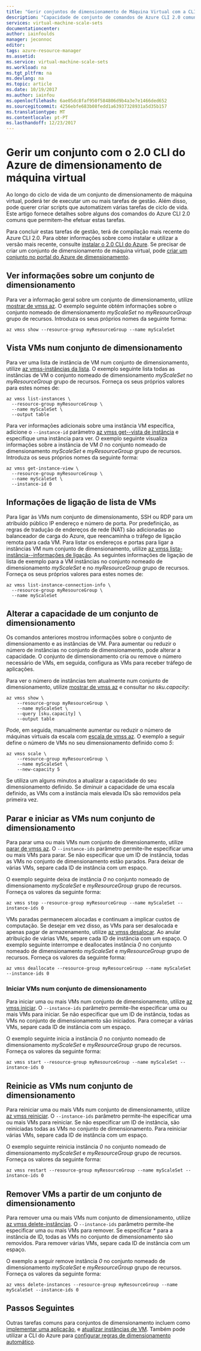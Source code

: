 ```yaml
---
title: "Gerir conjuntos de dimensionamento de Máquina Virtual com a CLI do Azure 2.0 | Microsoft Docs"
description: "Capacidade de conjunto de comandos de Azure CLI 2.0 comuns para gerir conjuntos de dimensionamento de Máquina Virtual, tais como iniciar e parar uma instância ou altere a escala."
services: virtual-machine-scale-sets
documentationcenter: 
author: iainfoulds
manager: jeconnoc
editor: 
tags: azure-resource-manager
ms.assetid: 
ms.service: virtual-machine-scale-sets
ms.workload: na
ms.tgt_pltfrm: na
ms.devlang: na
ms.topic: article
ms.date: 10/19/2017
ms.author: iainfou
ms.openlocfilehash: 6ae05dc8faf950f584806d9b4a3e7e1466ded652
ms.sourcegitcommit: 4256ebfe683b08fedd1a63937328931a5d35b157
ms.translationtype: MT
ms.contentlocale: pt-PT
ms.lasthandoff: 12/23/2017
---
```

# <a name="manage-a-virtual-machine-scale-set-with-the-azure-cli-20"></a>Gerir um conjunto com o 2.0 CLI do Azure de dimensionamento de máquina virtual
Ao longo do ciclo de vida de um conjunto de dimensionamento de máquina virtual, poderá ter de executar um ou mais tarefas de gestão. Além disso, pode querer criar scripts que automatizem várias tarefas de ciclo de vida. Este artigo fornece detalhes sobre alguns dos comandos do Azure CLI 2.0 comuns que permitem-lhe efetuar estas tarefas.

Para concluir estas tarefas de gestão, terá de compilação mais recente do Azure CLI 2.0. Para obter informações sobre como instalar e utilizar a versão mais recente, consulte [instalar o 2.0 CLI do Azure](/cli/azure/install-azure-cli). Se precisar de criar um conjunto de dimensionamento de máquina virtual, pode [criar um conjunto no portal do Azure de dimensionamento](virtual-machine-scale-sets-create-portal.md).


## <a name="view-information-about-a-scale-set"></a>Ver informações sobre um conjunto de dimensionamento
Para ver a informação geral sobre um conjunto de dimensionamento, utilize [mostrar de vmss az](/cli/azure/vmss#show). O exemplo seguinte obtém informações sobre o conjunto nomeado de dimensionamento *myScaleSet* no *myResourceGroup* grupo de recursos. Introduza os seus próprios nomes da seguinte forma:

```azurecli
az vmss show --resource-group myResourceGroup --name myScaleSet
```


## <a name="view-vms-in-a-scale-set"></a>Vista VMs num conjunto de dimensionamento
Para ver uma lista de instância de VM num conjunto de dimensionamento, utilize [az vmss-instâncias da lista](/cli/azure/vmss#list-instances). O exemplo seguinte lista todas as instâncias de VM o conjunto nomeado de dimensionamento *myScaleSet* no *myResourceGroup* grupo de recursos. Forneça os seus próprios valores para estes nomes de:

```azurecli
az vmss list-instances \
  --resource-group myResourceGroup \
  --name myScaleSet \
  --output table
```

Para ver informações adicionais sobre uma instância VM específica, adicione o `--instance-id` parâmetro [az vmss get--vista de instância](/cli/azure/vmss#get-instance-view) e especifique uma instância para ver. O exemplo seguinte visualiza informações sobre a instância de VM *0* no conjunto nomeado de dimensionamento *myScaleSet* e *myResourceGroup* grupo de recursos. Introduza os seus próprios nomes da seguinte forma:

```azurecli
az vmss get-instance-view \
  --resource-group myResourceGroup \
  --name myScaleSet \
  --instance-id 0
```


## <a name="list-connection-information-for-vms"></a>Informações de ligação de lista de VMs
Para ligar às VMs num conjunto de dimensionamento, SSH ou RDP para um atribuído público IP endereço e número de porta. Por predefinição, as regras de tradução de endereços de rede (NAT) são adicionadas ao balanceador de carga do Azure, que reencaminha o tráfego de ligação remota para cada VM. Para listar os endereços e portas para ligar a instâncias VM num conjunto de dimensionamento, utilize [az vmss lista-instância--informações de ligação](/cli/azure/vmss#list-instance-connection-info). As seguintes informações de ligação de lista de exemplo para a VM instâncias no conjunto nomeado de dimensionamento *myScaleSet* e no *myResourceGroup* grupo de recursos. Forneça os seus próprios valores para estes nomes de:

```azurecli
az vmss list-instance-connection-info \
  --resource-group myResourceGroup \
  --name myScaleSet
```


## <a name="change-the-capacity-of-a-scale-set"></a>Alterar a capacidade de um conjunto de dimensionamento
Os comandos anteriores mostrou informações sobre o conjunto de dimensionamento e as instâncias de VM. Para aumentar ou reduzir o número de instâncias no conjunto de dimensionamento, pode alterar a capacidade. O conjunto de dimensionamento cria ou remove o número necessário de VMs, em seguida, configura as VMs para receber tráfego de aplicações.

Para ver o número de instâncias tem atualmente num conjunto de dimensionamento, utilize [mostrar de vmss az](/cli/azure/vmss#show) e consultar no *sku.capacity*:

```azurecli
az vmss show \
    --resource-group myResourceGroup \
    --name myScaleSet \
    --query [sku.capacity] \
    --output table
```

Pode, em seguida, manualmente aumentar ou reduzir o número de máquinas virtuais da escala com [escala de vmss az](/cli/azure/vmss#scale). O exemplo a seguir define o número de VMs no seu dimensionamento definido como *5*:

```azurecli
az vmss scale \
    --resource-group myResourceGroup \
    --name myScaleSet \
    --new-capacity 5
```

Se utiliza um alguns minutos a atualizar a capacidade do seu dimensionamento definido. Se diminuir a capacidade de uma escala definido, as VMs com a instância mais elevada IDs são removidos pela primeira vez.


## <a name="stop-and-start-vms-in-a-scale-set"></a>Parar e iniciar as VMs num conjunto de dimensionamento
Para parar uma ou mais VMs num conjunto de dimensionamento, utilize [parar de vmss az](/cli/azure/vmss/stop). O `--instance-ids` parâmetro permite-lhe especificar uma ou mais VMs para parar. Se não especificar que um ID de instância, todas as VMs no conjunto de dimensionamento estão parados. Para deixar de várias VMs, separe cada ID de instância com um espaço.

O exemplo seguinte deixa de instância *0* no conjunto nomeado de dimensionamento *myScaleSet* e *myResourceGroup* grupo de recursos. Forneça os valores da seguinte forma:

```azurecli
az vmss stop --resource-group myResourceGroup --name myScaleSet --instance-ids 0
```

VMs paradas permanecem alocadas e continuam a implicar custos de computação. Se desejar em vez disso, as VMs para ser desalocada e apenas pagar de armazenamento, utilize [az vmss desalocar](/cli/azure/vmss#deallocate). Ao anular atribuição de várias VMs, separe cada ID de instância com um espaço. O exemplo seguinte interrompe e deallocates instância *0* no conjunto nomeado de dimensionamento *myScaleSet* e *myResourceGroup* grupo de recursos. Forneça os valores da seguinte forma:

```azurecli
az vmss deallocate --resource-group myResourceGroup --name myScaleSet --instance-ids 0
```


### <a name="start-vms-in-a-scale-set"></a>Iniciar VMs num conjunto de dimensionamento
Para iniciar uma ou mais VMs num conjunto de dimensionamento, utilize [az vmss iniciar](/cli/azure/vmss#start). O `--instance-ids` parâmetro permite-lhe especificar uma ou mais VMs para iniciar. Se não especificar que um ID de instância, todas as VMs no conjunto de dimensionamento são iniciados. Para começar a várias VMs, separe cada ID de instância com um espaço.

O exemplo seguinte inicia a instância *0* no conjunto nomeado de dimensionamento *myScaleSet* e *myResourceGroup* grupo de recursos. Forneça os valores da seguinte forma:

```azurecli
az vmss start --resource-group myResourceGroup --name myScaleSet --instance-ids 0
```


## <a name="restart-vms-in-a-scale-set"></a>Reinicie as VMs num conjunto de dimensionamento
Para reiniciar uma ou mais VMs num conjunto de dimensionamento, utilize [az vmss reiniciar](/cli/azure/vmss#restart). O `--instance-ids` parâmetro permite-lhe especificar uma ou mais VMs para reiniciar. Se não especificar um ID de instância, são reiniciadas todas as VMs no conjunto de dimensionamento. Para reiniciar várias VMs, separe cada ID de instância com um espaço.

O exemplo seguinte reinicia instância *0* no conjunto nomeado de dimensionamento *myScaleSet* e *myResourceGroup* grupo de recursos. Forneça os valores da seguinte forma:

```azurecli
az vmss restart --resource-group myResourceGroup --name myScaleSet --instance-ids 0
```


## <a name="remove-vms-from-a-scale-set"></a>Remover VMs a partir de um conjunto de dimensionamento
Para remover uma ou mais VMs num conjunto de dimensionamento, utilize [az vmss delete-instâncias](/cli/azure/vmss#delete-instances). O `--instance-ids` parâmetro permite-lhe especificar uma ou mais VMs para remover. Se especificar * para a instância de ID, todas as VMs no conjunto de dimensionamento são removidos. Para remover várias VMs, separe cada ID de instância com um espaço.

O exemplo a seguir remove instância *0* no conjunto nomeado de dimensionamento *myScaleSet* e *myResourceGroup* grupo de recursos. Forneça os valores da seguinte forma:

```azurecli
az vmss delete-instances --resource-group myResourceGroup --name myScaleSet --instance-ids 0
```


## <a name="next-steps"></a>Passos Seguintes
Outras tarefas comuns para conjuntos de dimensionamento incluem como [implementar uma aplicação](virtual-machine-scale-sets-deploy-app.md), e [atualizar instâncias de VM](virtual-machine-scale-sets-upgrade-scale-set.md). Também pode utilizar a CLI do Azure para [configurar regras de dimensionamento automático](virtual-machine-scale-sets-autoscale-overview.md).
